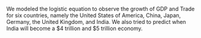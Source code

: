 We modeled the logistic equation to observe the growth of GDP and Trade for six countries, namely the United States of America, China, Japan, Germany, the United Kingdom, and India. We also tried to predict when India will become a $4 trillion and $5 trillion economy.
